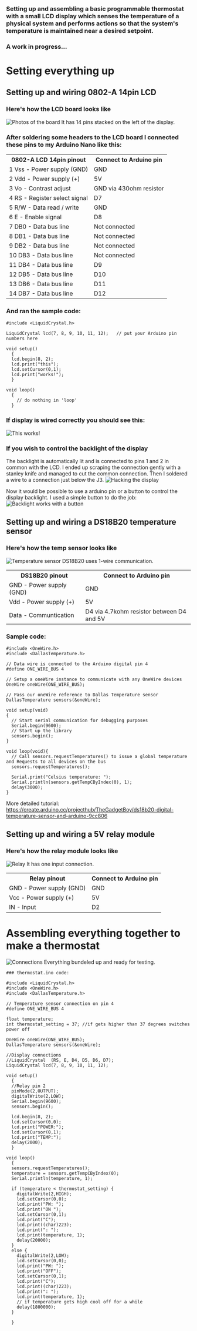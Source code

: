 ### Setting up and assembling a basic programmable thermostat with a small LCD display which senses the temperature of a physical system and performs actions so that the system's temperature is maintained near a desired setpoint. 
### A work in progress...


# Setting everything up

## Setting up and wiring 0802-A 14pin LCD

### Here's how the LCD board looks like
![Photos of the board](img/0802-lcd.jpg)
It has 14 pins stacked on the left of the display.

### After soldering some headers to the LCD board I connected these pins to my Arduino Nano like this:

<table>
  <tr>
    <th>0802-A LCD 14pin pinout </th>
    <th>Connect to Arduino pin</th>
  </tr>
  <tr>
    <td>1 Vss - Power supply (GND)</td>
    <td>GND</td>
  </tr>
  <tr>
    <td>2 Vdd - Power supply (+)</td>
    <td>5V</td>
  </tr>
  <tr>
    <td>3 Vo - Contrast adjust</td>
    <td>GND via 430ohm resistor</td>
  </tr>
  <tr>
    <td>4 RS - Register select signal</td>
    <td>D7</td>
  </tr>
  <tr>
    <td>5 R/W - Data read / write</td>
    <td>GND</td>
  </tr>
  <tr>
    <td>6 E - Enable signal</td>
    <td>D8</td>
  </tr>
  <tr>
    <td>7 DB0 - Data bus line</td>
    <td>Not connected</td>
  </tr>
  <tr>
    <td>8 DB1 - Data bus line</td>
    <td>Not connected</td>
  </tr>
  <tr>
    <td>9 DB2 - Data bus line</td>
    <td>Not connected</td>
  </tr>
  <tr>
    <td>10 DB3 - Data bus line</td>
    <td>Not connected</td>
  </tr>
  <tr>
    <td>11 DB4 - Data bus line</td>
    <td>D9</td>
  </tr>
  <tr>
    <td>12 DB5 - Data bus line</td>
    <td>D10</td>
  </tr>
  <tr>
    <td>13 DB6 - Data bus line</td>
    <td>D11</td>
  </tr>
  <tr>
    <td>14 DB7 - Data bus line</td>
    <td>D12</td>
  </tr>
</table>

### And ran the sample code:

    #include <LiquidCrystal.h>

    LiquidCrystal lcd(7, 8, 9, 10, 11, 12);   // put your Arduino pin numbers here

    void setup()
      {
      lcd.begin(8, 2); 
      lcd.print("this");
      lcd.setCursor(0,1);
      lcd.print("works!");
      }

    void loop()
      {
        // do nothing in 'loop'
      }

### If display is wired correctly you should see this:
![This works!](img/lcd-works.jpg)

### If you wish to control the backlight of the display
The backlight is automatically lit and is connected to pins 1 and 2 in common with the LCD. I ended up scraping the connection gently with a stanley knife and managed to cut the common connection. Then I soldered a wire to a connection just below the J3.
![Hacking the display](img/0802-controlling-backlight.jpg)

Now it would be possible to use a arduino pin or a button to control the display backlight. I used a simple button to do the job:
![Backlight works with a button](img/button.jpg)



## Setting up and wiring a DS18B20 temperature sensor

### Here's how the temp sensor looks like
![Temperature sensor](img/ds18b20.jpg)
DS18B20 uses 1-wire communication.

<table>
  <tr>
    <th>DS18B20 pinout </th>
    <th>Connect to Arduino pin</th>
  </tr>
  <tr>
    <td>GND - Power supply (GND)</td>
    <td>GND</td>
  </tr>
  <tr>
    <td>Vdd - Power supply (+)</td>
    <td>5V</td>
  </tr>
  <tr>
    <td>Data - Communtication</td>
    <td>D4 via 4.7kohm resistor between D4 and 5V</td>
  </tr>
</table>

### Sample code:

    #include <OneWire.h>
    #include <DallasTemperature.h>

    // Data wire is connected to the Arduino digital pin 4
    #define ONE_WIRE_BUS 4

    // Setup a oneWire instance to communicate with any OneWire devices
    OneWire oneWire(ONE_WIRE_BUS);

    // Pass our oneWire reference to Dallas Temperature sensor 
    DallasTemperature sensors(&oneWire);

    void setup(void)
    {
      // Start serial communication for debugging purposes
      Serial.begin(9600);
      // Start up the library
      sensors.begin();
    }

    void loop(void){ 
      // Call sensors.requestTemperatures() to issue a global temperature and Requests to all devices on the bus
      sensors.requestTemperatures(); 
      
      Serial.print("Celsius temperature: ");
      Serial.println(sensors.getTempCByIndex(0), 1); 
      delay(3000);
    }

More detailed tutorial: https://create.arduino.cc/projecthub/TheGadgetBoy/ds18b20-digital-temperature-sensor-and-arduino-9cc806


## Setting up and wiring a 5V relay module

### Here's how the relay module looks like
![Relay](img/relay-module.jpg)
It has one input connection.

<table>
  <tr>
    <th>Relay pinout </th>
    <th>Connect to Arduino pin</th>
  </tr>
  <tr>
    <td>GND - Power supply (GND)</td>
    <td>GND</td>
  </tr>
  <tr>
    <td>Vcc - Power supply (+)</td>
    <td>5V</td>
  </tr>
  <tr>
    <td>IN - Input</td>
    <td>D2</td>
  </tr>
</table>

# Assembling everything together to make a thermostat

![Connections](img/connections.jpg)
Everything bundeled up and ready for testing.

    ### thermostat.ino code:

    #include <LiquidCrystal.h>
    #include <OneWire.h>
    #include <DallasTemperature.h>

    // Temperature sensor connection on pin 4
    #define ONE_WIRE_BUS 4

    float temperature;
    int thermostat_setting = 37; //if gets higher than 37 degrees switches power off

    OneWire oneWire(ONE_WIRE_BUS);
    DallasTemperature sensors(&oneWire);

    //Display connections
    //LiquidCrystal  (RS, E, D4, D5, D6, D7);
    LiquidCrystal lcd(7, 8, 9, 10, 11, 12); 

    void setup()
      {
      //Relay pin 2
      pinMode(2,OUTPUT);
      digitalWrite(2,LOW);
      Serial.begin(9600);
      sensors.begin();
        
      lcd.begin(8, 2);
      lcd.setCursor(0,0);
      lcd.print("POWER:");
      lcd.setCursor(0,1);
      lcd.print("TEMP:");
      delay(2000);
      }

    void loop()
      { 
      sensors.requestTemperatures();
      temperature = sensors.getTempCByIndex(0);
      Serial.println(temperature, 1);

      if (temperature < thermostat_setting) {
        digitalWrite(2,HIGH); 
        lcd.setCursor(0,0);
        lcd.print("PW: ");
        lcd.print("ON ");
        lcd.setCursor(0,1);
        lcd.print("C");
        lcd.print((char)223);
        lcd.print(": ");
        lcd.print(temperature, 1);
        delay(20000);
      }
      else {
        digitalWrite(2,LOW); 
        lcd.setCursor(0,0);
        lcd.print("PW: ");
        lcd.print("OFF");
        lcd.setCursor(0,1);
        lcd.print("C");
        lcd.print((char)223);
        lcd.print(": ");
        lcd.print(temperature, 1);
        // if temperature gets high cool off for a while
        delay(1800000);
      }
        
      }